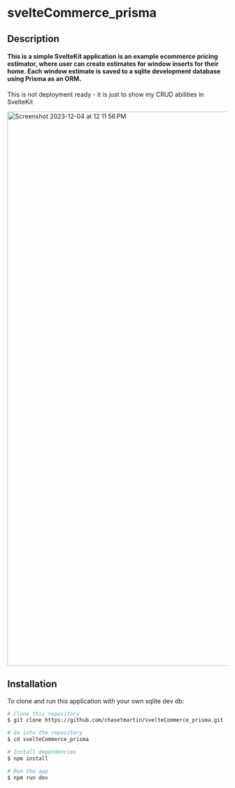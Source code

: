# svelteCommerce_prisma

## Description

#### This is a simple SvelteKit application is an example ecommerce pricing estimator, where user can create estimates for window inserts for their home. Each window estimate is saved to a sqlite development database using Prisma as an ORM.

This is not deployment ready - it is just to show my CRUD abilities in SvelteKit

<img width="1267" alt="Screenshot 2023-12-04 at 12 11 56 PM" src="https://github.com/chasetmartin/svelteCommerce_prisma/assets/36861079/d44c0c68-d27f-4a9d-a740-0a367aa518ab">

## Installation

To clone and run this application with your own sqlite dev db:

```bash
# Clone this repository
$ git clone https://github.com/chasetmartin/svelteCommerce_prisma.git

# Go into the repository
$ cd svelteCommerce_prisma

# Install dependencies
$ npm install

# Run the app
$ npm run dev
```

